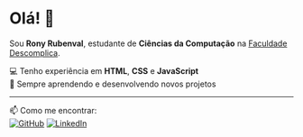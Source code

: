 # Olá! 👋

Sou **Rony Rubenval**, estudante de **Ciências da Computação** na [Faculdade Descomplica](https://descomplica.com.br).

💻 Tenho experiência em **HTML**, **CSS** e **JavaScript**  
🚀 Sempre aprendendo e desenvolvendo novos projetos

---

📫 Como me encontrar:  
[![GitHub](https://img.shields.io/badge/GitHub-000?logo=github&logoColor=white)](https://github.com/RonyNjr)
[![LinkedIn](https://img.shields.io/badge/LinkedIn-0A66C2?logo=linkedin&logoColor=white)](https://www.linkedin.com/in/ronyrubenval/)
